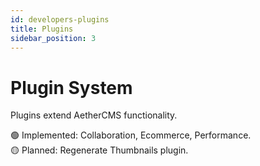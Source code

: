 ```yaml
---
id: developers-plugins
title: Plugins
sidebar_position: 3
---
```


# Plugin System

Plugins extend AetherCMS functionality.

🟢 Implemented: Collaboration, Ecommerce, Performance.  
🟡 Planned: Regenerate Thumbnails plugin.  

